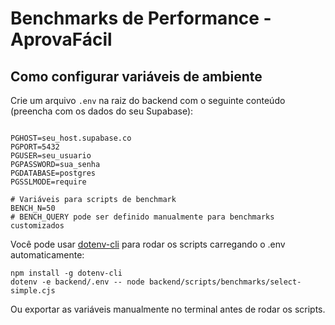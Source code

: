 # Benchmarks de Performance - AprovaFácil

## Como configurar variáveis de ambiente

Crie um arquivo `.env` na raiz do backend com o seguinte conteúdo (preencha com os dados do seu Supabase):

```

PGHOST=seu_host.supabase.co
PGPORT=5432
PGUSER=seu_usuario
PGPASSWORD=sua_senha
PGDATABASE=postgres
PGSSLMODE=require

# Variáveis para scripts de benchmark
BENCH_N=50
# BENCH_QUERY pode ser definido manualmente para benchmarks customizados
```

Você pode usar [dotenv-cli](https://www.npmjs.com/package/dotenv-cli) para rodar os scripts carregando o .env automaticamente:

```
npm install -g dotenv-cli
dotenv -e backend/.env -- node backend/scripts/benchmarks/select-simple.cjs
```

Ou exportar as variáveis manualmente no terminal antes de rodar os scripts. 